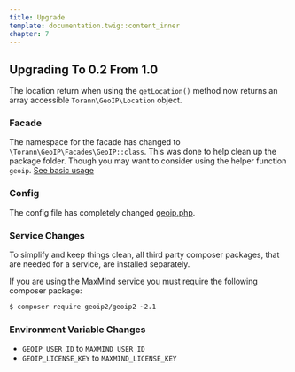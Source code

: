 ```yaml
---
title: Upgrade
template: documentation.twig::content_inner
chapter: 7
---
```

## Upgrading To 0.2 From 1.0

The location return when using the `getLocation()` method now returns an array accessible `Torann\GeoIP\Location` object.

### Facade

The namespace for the facade has changed to `\Torann\GeoIP\Facades\GeoIP::class`. This was done to help clean up the package folder. Though you may want to consider using the helper function `geoip`. [See basic usage](/projects/laravel-geoip/doc/basic-usage.html)

### Config

The config file has completely changed [geoip.php](https://github.com/Torann/laravel-geoip/tree/master/src/config/geoip.php).

### Service Changes

To simplify and keep things clean, all third party composer packages, that are needed for a service, are installed separately.

If you are using the MaxMind service you must require the following composer package:

```bash
$ composer require geoip2/geoip2 ~2.1
```

### Environment Variable Changes

- `GEOIP_USER_ID` to `MAXMIND_USER_ID`
- `GEOIP_LICENSE_KEY` to `MAXMIND_LICENSE_KEY`